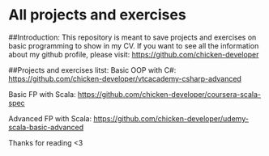 # All projects and exercises

##Introduction:
This repository is meant to save projects and exercises on basic programming to show in my CV.
If you want to see all the information about my github profile, please visit: 
https://github.com/chicken-developer

##Projects and exercises litst:
Basic OOP with C#: 
https://github.com/chicken-developer/vtcacademy-csharp-advanced

Basic FP with Scala:
https://github.com/chicken-developer/coursera-scala-spec

Advanced FP with Scala:
https://github.com/chicken-developer/udemy-scala-basic-advanced

Thanks for reading <3 


